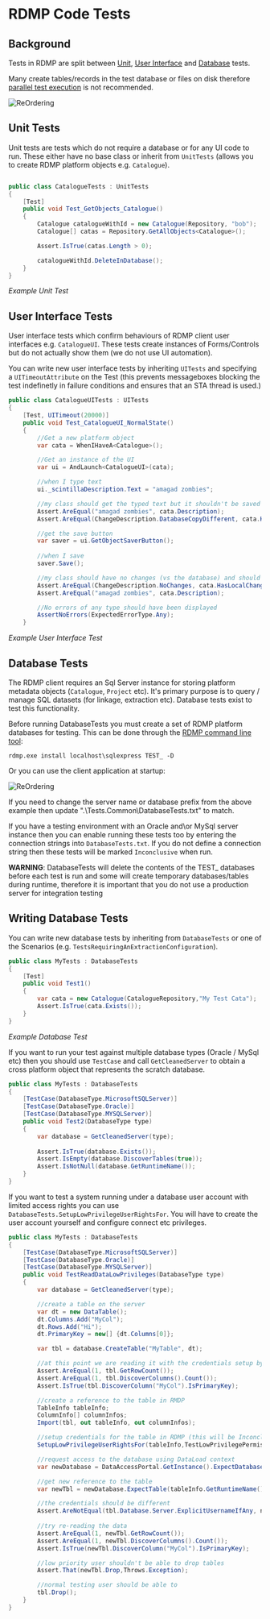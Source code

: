 # RDMP Code Tests
## Background
Tests in RDMP are split between [Unit](#unit-tests), [User Interface](#user-interface-tests) and [Database](#database-tests) tests.

Many create tables/records in the test database or files on disk therefore [parallel test execution](https://github.com/nunit/docs/wiki/Parallelizable-Attribute) is not recommended.

![ReOrdering](Images/Tests/TestCategories.png) 

## Unit Tests

Unit tests are tests which do not require a database or for any UI code to run.  These either have no base class or inherit from `UnitTests` (allows you to create RDMP platform objects e.g. `Catalogue`).

```csharp

public class CatalogueTests : UnitTests
{
    [Test]
    public void Test_GetObjects_Catalogue()
    {
        Catalogue catalogueWithId = new Catalogue(Repository, "bob");
        Catalogue[] catas = Repository.GetAllObjects<Catalogue>();

        Assert.IsTrue(catas.Length > 0);

        catalogueWithId.DeleteInDatabase();
    }
}

```
_Example Unit Test_

## User Interface Tests

User interface tests which confirm behaviours of RDMP client user interfaces e.g. `CatalogueUI`.  These tests create instances of Forms/Controls but do not actually show them (we do not use UI automation).

You can write new user interface tests by inheriting `UITests` and specifying a `UITimeoutAttribute` on the Test (this prevents messageboxes blocking the test indefinetly in failure conditions and ensures that an STA thread is used.)

```csharp
public class CatalogueUITests : UITests
{
    [Test, UITimeout(20000)]
    public void Test_CatalogueUI_NormalState()
    {
        //Get a new platform object
        var cata = WhenIHaveA<Catalogue>();

        //Get an instance of the UI
        var ui = AndLaunch<CatalogueUI>(cata);

        //when I type text
        ui._scintillaDescription.Text = "amagad zombies";

        //my class should get the typed text but it shouldn't be saved into the database yet
        Assert.AreEqual("amagad zombies", cata.Description);
        Assert.AreEqual(ChangeDescription.DatabaseCopyDifferent, cata.HasLocalChanges().Evaluation);

        //get the save button
        var saver = ui.GetObjectSaverButton();
                    
        //when I save
        saver.Save();

        //my class should have no changes (vs the database) and should have the proper description
        Assert.AreEqual(ChangeDescription.NoChanges, cata.HasLocalChanges().Evaluation);
        Assert.AreEqual("amagad zombies", cata.Description);

        //No errors of any type should have been displayed
        AssertNoErrors(ExpectedErrorType.Any);
    }
```
_Example User Interface Test_

## Database Tests

The RDMP client requires an Sql Server instance for storing platform metadata objects (`Catalogue`, `Project` etc).  It's primary purpose is to query / manage SQL datasets (for linkage, extraction etc).  Database tests exist to test this functionality.

Before running DatabaseTests you must create a set of RDMP platform databases for testing.  This can be done through the [RDMP command line tool](https://github.com/HicServices/RDMP/releases):

`rdmp.exe install localhost\sqlexpress TEST_ -D`

Or you can use the client application at startup:

![ReOrdering](Images/CreatePlatformDatabases.png) 

If you need to change the server name or database prefix from the above example then update ".\Tests.Common\DatabaseTests.txt" to match.

If you have a testing environment with an Oracle and\or MySql server instance then you can enable running these tests too by entering the connection strings into `DatabaseTests.txt`.  If you do not define a connection string then these tests will be marked `Inconclusive` when run.

__WARNING__: DatabaseTests will delete the contents of the TEST_ databases before each test is run and some will create temporary databases/tables during runtime, therefore it is important that you do not use a production server for integration testing

## Writing Database Tests
You can write new database tests by inheriting from `DatabaseTests` or one of the Scenarios (e.g. `TestsRequiringAnExtractionConfiguration`).

```csharp
public class MyTests : DatabaseTests
{
	[Test]
	public void Test1()
	{
		var cata = new Catalogue(CatalogueRepository,"My Test Cata");
		Assert.IsTrue(cata.Exists());
	}
}
```
_Example Database Test_

If you want to run your test against multiple database types (Oracle / MySql etc) then you should use `TestCase` and call `GetCleanedServer` to obtain a cross platform object that represents the scratch database.

```csharp
public class MyTests : DatabaseTests
{
	[TestCase(DatabaseType.MicrosoftSQLServer)]
	[TestCase(DatabaseType.Oracle)]
	[TestCase(DatabaseType.MYSQLServer)]
	public void Test2(DatabaseType type)
	{
		var database = GetCleanedServer(type);
		
		Assert.IsTrue(database.Exists());
		Assert.IsEmpty(database.DiscoverTables(true));
		Assert.IsNotNull(database.GetRuntimeName());
	}
}
```

If you want to test a system running under a database user account with limited access rights you can use `DatabaseTests.SetupLowPrivilegeUserRightsFor`.  You will have to create the user account yourself and configure connect etc privileges.


```csharp
public class MyTests : DatabaseTests
{
	[TestCase(DatabaseType.MicrosoftSQLServer)]
	[TestCase(DatabaseType.Oracle)]
	[TestCase(DatabaseType.MYSQLServer)]
	public void TestReadDataLowPrivileges(DatabaseType type)
	{
		var database = GetCleanedServer(type);

		//create a table on the server
		var dt = new DataTable();
		dt.Columns.Add("MyCol");
		dt.Rows.Add("Hi");
		dt.PrimaryKey = new[] {dt.Columns[0]};

		var tbl = database.CreateTable("MyTable", dt);

		//at this point we are reading it with the credentials setup by GetCleanedServer
		Assert.AreEqual(1, tbl.GetRowCount());
		Assert.AreEqual(1, tbl.DiscoverColumns().Count());
		Assert.IsTrue(tbl.DiscoverColumn("MyCol").IsPrimaryKey);

		//create a reference to the table in RMDP
		TableInfo tableInfo;
		ColumnInfo[] columnInfos;
		Import(tbl, out tableInfo, out columnInfos);

		//setup credentials for the table in RDMP (this will be Inconclusive if you have not enabled it in TestDatabases.txt
		SetupLowPrivilegeUserRightsFor(tableInfo,TestLowPrivilegePermissions.Reader);

		//request access to the database using DataLoad context
		var newDatabase = DataAccessPortal.GetInstance().ExpectDatabase(tableInfo, DataAccessContext.DataLoad);

		//get new reference to the table
		var newTbl = newDatabase.ExpectTable(tableInfo.GetRuntimeName());

		//the credentials should be different
		Assert.AreNotEqual(tbl.Database.Server.ExplicitUsernameIfAny, newTbl.Database.Server.ExplicitUsernameIfAny);
		
		//try re-reading the data 
		Assert.AreEqual(1, newTbl.GetRowCount());
		Assert.AreEqual(1, newTbl.DiscoverColumns().Count());
		Assert.IsTrue(newTbl.DiscoverColumn("MyCol").IsPrimaryKey);

		//low priority user shouldn't be able to drop tables
		Assert.That(newTbl.Drop,Throws.Exception);

		//normal testing user should be able to
		tbl.Drop();
	}
}
```